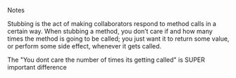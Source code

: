 Notes


Stubbing is the act of making collaborators respond to method calls in a certain way. When stubbing a method, you don’t care if and how many times the method is going to be called; you just want it to return some value, or perform some side effect, whenever it gets called.

The "You dont care the number of times its getting called" is SUPER important difference